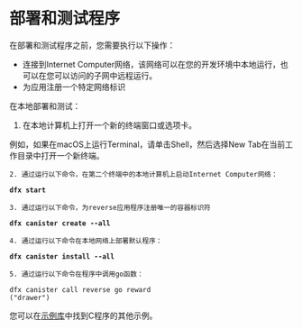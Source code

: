 # 部署和测试程序

在部署和测试程序之前，您需要执行以下操作：

* 连接到Internet Computer网络，该网络可以在您的开发环境中本地运行，也可以在您可以访问的子网中远程运行。
* 为应用注册一个特定网络标识

在本地部署和测试：

1. 在本地计算机上打开一个新的终端窗口或选项卡。

例如，如果在macOS上运行Terminal，请单击Shell，然后选择New Tab在当前工作目录中打开一个新终端。

    2. 通过运行以下命令，在第二个终端中的本地计算机上启动Internet Computer网络：

**`dfx start`**

    3. 通过运行以下命令，为reverse应用程序注册唯一的容器标识符

**`dfx canister create --all`**

    4. 通过运行以下命令在本地网络上部署默认程序：

**`dfx canister install --all`**

    5. 通过运行以下命令在程序中调用go函数：

```text
dfx canister call reverse go reward
("drawer")
```

您可以在[示例库](https://github.com/dfinity/examples/tree/master/c)中找到C程序的其他示例。

